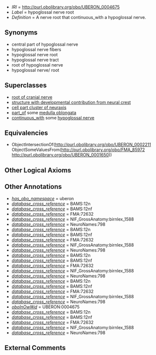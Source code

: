  * *IRI* = http://purl.obolibrary.org/obo/UBERON_0004675
 * *Label* = hypoglossal nerve root
 * *Definition* = A nerve root that continuous_with a hypoglossal nerve.

## Synonyms

 * central part of hypoglossal nerve
 * hypoglossal nerve fibers
 * hypoglossal nerve root
 * hypoglossal nerve tract
 * root of hypoglossal nerve
 * hypoglossal nerve/ root

## Superclasses

 * [root of cranial nerve](../../UBERON/43/UBERON_0006843.md)
 * [structure with developmental contribution from neural crest](../../UBERON/14/UBERON_0010314.md)
 * [cell part cluster of neuraxis](../../UBERON/15/UBERON_0011215.md)
 * [part_of](../../BFO/50/BFO_0000050.md) some [medulla oblongata](../../UBERON/96/UBERON_0001896.md)
 * [continuous_with](../../FMA/72/FMA_85972.md) some [hypoglossal nerve](../../UBERON/50/UBERON_0001650.md)

## Equivalencies

 * ObjectIntersectionOf(<http://purl.obolibrary.org/obo/UBERON_0002211> ObjectSomeValuesFrom(<http://purl.obolibrary.org/obo/FMA_85972> <http://purl.obolibrary.org/obo/UBERON_0001650>))

## Other Logical Axioms


## Other Annotations

 * *[has_obo_namespace](../../ce/oboInOwl#hasOBONamespace.md)* = uberon
 * *[database_cross_reference](../../ef/oboInOwl#hasDbXref.md)* = BAMS:12n
 * *[database_cross_reference](../../ef/oboInOwl#hasDbXref.md)* = BAMS:12nf
 * *[database_cross_reference](../../ef/oboInOwl#hasDbXref.md)* = FMA:72632
 * *[database_cross_reference](../../ef/oboInOwl#hasDbXref.md)* = NIF_GrossAnatomy:birnlex_1588
 * *[database_cross_reference](../../ef/oboInOwl#hasDbXref.md)* = NeuroNames:798
 * *[database_cross_reference](../../ef/oboInOwl#hasDbXref.md)* = BAMS:12n
 * *[database_cross_reference](../../ef/oboInOwl#hasDbXref.md)* = BAMS:12nf
 * *[database_cross_reference](../../ef/oboInOwl#hasDbXref.md)* = FMA:72632
 * *[database_cross_reference](../../ef/oboInOwl#hasDbXref.md)* = NIF_GrossAnatomy:birnlex_1588
 * *[database_cross_reference](../../ef/oboInOwl#hasDbXref.md)* = NeuroNames:798
 * *[database_cross_reference](../../ef/oboInOwl#hasDbXref.md)* = BAMS:12n
 * *[database_cross_reference](../../ef/oboInOwl#hasDbXref.md)* = BAMS:12nf
 * *[database_cross_reference](../../ef/oboInOwl#hasDbXref.md)* = FMA:72632
 * *[database_cross_reference](../../ef/oboInOwl#hasDbXref.md)* = NIF_GrossAnatomy:birnlex_1588
 * *[database_cross_reference](../../ef/oboInOwl#hasDbXref.md)* = NeuroNames:798
 * *[database_cross_reference](../../ef/oboInOwl#hasDbXref.md)* = BAMS:12n
 * *[database_cross_reference](../../ef/oboInOwl#hasDbXref.md)* = BAMS:12nf
 * *[database_cross_reference](../../ef/oboInOwl#hasDbXref.md)* = FMA:72632
 * *[database_cross_reference](../../ef/oboInOwl#hasDbXref.md)* = NIF_GrossAnatomy:birnlex_1588
 * *[database_cross_reference](../../ef/oboInOwl#hasDbXref.md)* = NeuroNames:798
 * *[oboInOwl#id](../../id/oboInOwl#id.md)* = UBERON:0004675
 * *[database_cross_reference](../../ef/oboInOwl#hasDbXref.md)* = BAMS:12n
 * *[database_cross_reference](../../ef/oboInOwl#hasDbXref.md)* = BAMS:12nf
 * *[database_cross_reference](../../ef/oboInOwl#hasDbXref.md)* = FMA:72632
 * *[database_cross_reference](../../ef/oboInOwl#hasDbXref.md)* = NIF_GrossAnatomy:birnlex_1588
 * *[database_cross_reference](../../ef/oboInOwl#hasDbXref.md)* = NeuroNames:798

## External Comments

